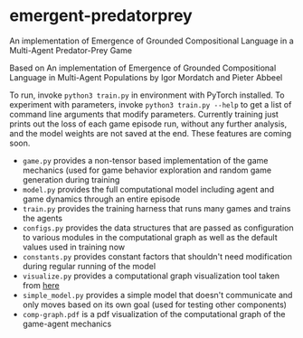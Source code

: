 # emergent-predatorprey
An implementation of Emergence of Grounded Compositional Language in a Multi-Agent Predator-Prey Game

Based on An implementation of Emergence of Grounded Compositional Language in Multi-Agent Populations by Igor Mordatch and Pieter Abbeel

To run, invoke `python3 train.py` in environment with PyTorch installed. To experiment with parameters, invoke `python3 train.py --help` to get a list of command line arguments that modify parameters. Currently training just prints out the loss of each game episode run, without any further analysis, and the model weights are not saved at the end. These features are coming soon.

* `game.py` provides a non-tensor based implementation of the game mechanics (used for game behavior exploration and random game generation during training
* `model.py` provides the full computational model including agent and game dynamics through an entire episode
* `train.py` provides the training harness that runs many games and trains the agents
* `configs.py` provides the data structures that are passed as configuration to various modules in the computational graph as well as the default values used in training now
* `constants.py` provides constant factors that shouldn't need modification during regular running of the model
* `visualize.py` provides a computational graph visualization tool taken from [here](https://github.com/szagoruyko/functional-zoo/blob/master/visualize.py)
* `simple_model.py` provides a simple model that doesn't communicate and only moves based on its own goal (used for testing other components)
* `comp-graph.pdf` is a pdf visualization of the computational graph of the game-agent mechanics
